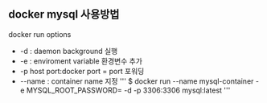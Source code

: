 ## docker mysql 사용방법

docker run options
- -d : daemon background 실행
- -e : enviroment variable 환경변수 추가
- -p  host port:docker port = port 포워딩
- --name : container name 지정
''' 
$ docker run --name mysql-container -e MYSQL_ROOT_PASSWORD=<password> -d -p 3306:3306 mysql:latest
'''
